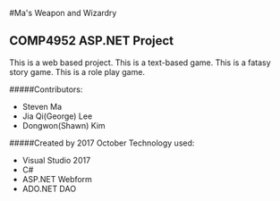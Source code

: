 #Ma's Weapon and Wizardry

## COMP4952 ASP.NET Project

This is a web based project.
This is a text-based game.
This is a fatasy story game.
This is a role play game.


#####Contributors:
 - Steven Ma
 - Jia Qi(George) Lee
 - Dongwon(Shawn) Kim
 
 #####Created by 2017 October
 Technology used:
  - Visual Studio 2017
  - C#
  - ASP.NET Webform
  - ADO.NET DAO
 
 
 
